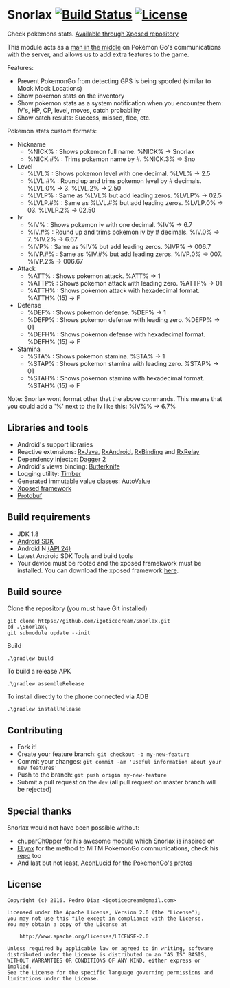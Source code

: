 # Snorlax [![Build Status](https://travis-ci.org/igoticecream/Snorlax.svg?branch=master)](https://travis-ci.org/igoticecream/Snorlax) [![License](https://img.shields.io/badge/license-apache%202.0-blue.svg)](http://www.apache.org/licenses/LICENSE-2.0.html)
Check pokemons stats. [Available through Xposed repository](http://repo.xposed.info/module/com.icecream.snorlax)  
  
This module acts as a [man in the middle](https://en.wikipedia.org/wiki/Man-in-the-middle_attack) on Pokémon Go's communications with the server, and allows us to add extra features to the game.

Features:
- Prevent PokemonGo from detecting GPS is being spoofed (similar to Mock Mock Locations)
- Show pokemon stats on the inventory
- Show pokemon stats as a system notification when you encounter them: IV's, HP, CP, level, moves, catch probability
- Show catch results: Success, missed, flee, etc.

Pokemon stats custom formats:
- Nickname
  - %NICK% : Shows pokemon full name. %NICK% -> Snorlax
  - %NICK.#% : Trims pokemon name by #. %NICK.3% -> Sno
- Level
  - %LVL% : Shows pokemon level with one decimal. %LVL% -> 2.5
  - %LVL.#% : Round up and trims pokemon level by # decimals. %LVL.0% -> 3. %LVL.2% -> 2.50
  - %LVLP% : Same as %LVL% but add leading zeros. %LVLP% -> 02.5
  - %LVLP.#% : Same as %LVL.#% but add leading zeros. %LVLP.0% -> 03. %LVLP.2% -> 02.50
- Iv
  - %IV% : Shows pokemon iv with one decimal. %IV% -> 6.7
  - %IV.#% : Round up and trims pokemon iv by # decimals. %IV.0% -> 7. %IV.2% -> 6.67
  - %IVP% : Same as %IV% but add leading zeros. %IVP% -> 006.7
  - %IVP.#% : Same as %IV.#% but add leading zeros. %IVP.0% -> 007. %IVP.2% -> 006.67
- Attack
  - %ATT% : Shows pokemon attack. %ATT% -> 1
  - %ATTP% : Shows pokemon attack with leading zero. %ATTP% -> 01
  - %ATTH% : Shows pokemon attack with hexadecimal format. %ATTH% (15) -> F
- Defense
  - %DEF% : Shows pokemon defense. %DEF% -> 1
  - %DEFP% : Shows pokemon defense with leading zero. %DEFP% -> 01
  - %DEFH% : Shows pokemon defense with hexadecimal format. %DEFH% (15) -> F
- Stamina
  - %STA% : Shows pokemon stamina. %STA% -> 1
  - %STAP% : Shows pokemon stamina with leading zero. %STAP% -> 01
  - %STAH% : Shows pokemon stamina with hexadecimal format. %STAH% (15) -> F

Note: Snorlax wont format other that the above commands. This means that you could add a '%' next to the Iv like this: %IV%% -> 6.7%

## Libraries and tools
- Android's support libraries
- Reactive extensions: [RxJava](https://github.com/ReactiveX/RxJava), [RxAndroid](https://github.com/ReactiveX/RxAndroid), [RxBinding](https://github.com/JakeWharton/RxBinding) and [RxRelay](https://github.com/JakeWharton/RxRelay)
- Dependency injector: [Dagger 2](http://google.github.io/dagger/)
- Android's views binding: [Butterknife](https://github.com/JakeWharton/butterknife)
- Logging utility: [Timber](https://github.com/JakeWharton/timber)
- Generated immutable value classes: [AutoValue](https://github.com/google/auto/tree/master/value)
- [Xposed framework](https://github.com/rovo89/XposedBridge)
- [Protobuf](https://github.com/google/protobuf-gradle-plugin)

## Build requirements
- JDK 1.8
- [Android SDK](http://developer.android.com/sdk/index.html)
- Android N [(API 24) ](http://developer.android.com/tools/revisions/platforms.html)
- Latest Android SDK Tools and build tools
- Your device must be rooted and the xposed framekwork must be installed. You can download the xposed framework [here](http://repo.xposed.info/module/de.robv.android.xposed.installer).

## Build source
Clone the repository (you must have Git installed)
```
git clone https://github.com/igoticecream/Snorlax.git
cd .\Snorlax\
git submodule update --init
```

Build
```
.\gradlew build
```

To build a release APK
```
.\gradlew assembleRelease
```

To install directly to the phone connected via ADB
```
.\gradlew installRelease
```

## Contributing
  - Fork it!
  - Create your feature branch: `git checkout -b my-new-feature`
  - Commit your changes: `git commit -am 'Useful information about your new features'`
  - Push to the branch: `git push origin my-new-feature`
  - Submit a pull request on the `dev` (all pull request on master branch will be rejected)

## Special thanks
Snorlax would not have been possible without:
- [chuparCh0pper](https://github.com/chuparCh0pper/PoGoIV_xposed) for his awesome [module](https://github.com/chuparCh0pper/PoGoIV_xposed) which Snorlax is inspired on
- [ELynx](https://github.com/ELynx) for the method to MITM PokemonGo communications, check his [repo](https://github.com/ELynx/pokemon-go-xposed-mitm) too
- And last but not least, [AeonLucid](https://github.com/AeonLucid) for the [PokemonGo's protos](https://github.com/AeonLucid/POGOProtos)

## License
    Copyright (c) 2016. Pedro Diaz <igoticecream@gmail.com>

    Licensed under the Apache License, Version 2.0 (the "License");
    you may not use this file except in compliance with the License.
    You may obtain a copy of the License at

        http://www.apache.org/licenses/LICENSE-2.0

    Unless required by applicable law or agreed to in writing, software
    distributed under the License is distributed on an "AS IS" BASIS,
    WITHOUT WARRANTIES OR CONDITIONS OF ANY KIND, either express or implied.
    See the License for the specific language governing permissions and
    limitations under the License.
